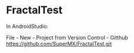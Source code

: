 # FractalTest

In AndroidStudio:

File - New - Project from Version Control - Gitthub
https://github.com/SuperMX/FractalTest.git
